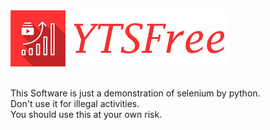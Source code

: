 
<img src="https://github.com/Jinoy-Varghese/YTSubFree/blob/main/assets/yts_logo.png" />
<br />
<br />


This Software is just a demonstration of selenium by python. <br />
Don't use it for illegal activities. <br />
You should use this at your own risk. <br />
